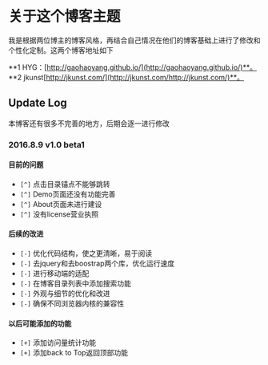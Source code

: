 # 关于这个博客主题

我是根据两位博主的博客风格，再结合自己情况在他们的博客基础上进行了修改和个性化定制。这两个博客地址如下

**1 HYG：[http://gaohaoyang.github.io/](http://gaohaoyang.github.io/)**。
**2 jkunst[http://jkunst.com/](http://jkunst.com/http://jkunst.com/)**。

## Update Log
本博客还有很多不完善的地方，后期会逐一进行修改
### 2016.8.9 v1.0 beta1
#### 目前的问题
* `[^]` 点击目录锚点不能够跳转
* `[^]` Demo页面还没有功能完善
* `[^]` About页面未进行建设
* `[^]` 没有license营业执照

#### 后续的改进

* `[-]` 优化代码结构，使之更清晰，易于阅读
* `[-]` 去jquery和去boostrap两个库，优化运行速度
* `[-]` 进行移动端的适配
* `[-]` 在博客目录列表中添加搜索功能
* `[-]` 外观与细节的优化和改进
* `[-]` 确保不同浏览器内核的兼容性

#### 以后可能添加的功能

* `[+]` 添加访问量统计功能
* `[+]` 添加back to Top返回顶部功能
